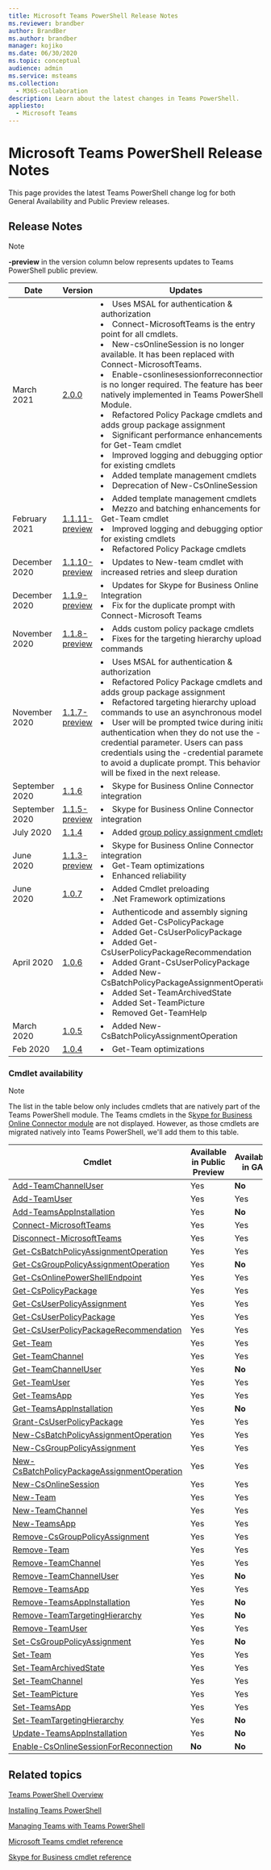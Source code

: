 ```yaml
---
title: Microsoft Teams PowerShell Release Notes
ms.reviewer: brandber
author: BrandBer
ms.author: brandber
manager: kojiko
ms.date: 06/30/2020
ms.topic: conceptual
audience: admin
ms.service: msteams
ms.collection: 
  - M365-collaboration
description: Learn about the latest changes in Teams PowerShell.
appliesto: 
  - Microsoft Teams
---
```


# Microsoft Teams PowerShell Release Notes

This page provides the latest Teams PowerShell change log for both General Availability and Public Preview releases.

## Release Notes

> [!NOTE]
> **-preview** in the version column below represents updates to Teams PowerShell public preview.

| Date | Version | Updates |
|------- | -------------------- | ------------------------------ |
| March 2021 | [2.0.0](https://www.powershellgallery.com/packages/MicrosoftTeams/2.0.0) | <li>Uses MSAL for authentication & authorization</li> <li>Connect-MicrosoftTeams is the entry point for all cmdlets.</li><li>New-csOnlineSession is no longer available. It has been replaced with Connect-MicrosoftTeams.</li><li>Enable-csonlinesessionforreconnection is no longer required. The feature has been natively implemented in Teams PowerShell Module.</li> <li>Refactored Policy Package cmdlets and adds group package assignment</li><li>Significant performance enhancements for Get-Team cmdlet</li> <li>Improved logging and debugging option for existing cmdlets </li> <li>Added template management cmdlets</li> <li>Deprecation of New-CsOnlineSession</li>|
| February 2021 | [1.1.11-preview](https://www.powershellgallery.com/packages/MicrosoftTeams/1.1.11-preview) | <li>Added template management cmdlets</li><li>Mezzo and batching enhancements for Get-Team cmdlet</li> <li>Improved logging and debugging option for existing cmdlets </li> <li>Refactored Policy Package cmdlets</li>|
| December 2020 | [1.1.10-preview](https://www.powershellgallery.com/packages/MicrosoftTeams/1.1.10-preview) | <li>Updates to New-team cmdlet with increased retries and sleep duration</li>|
| December 2020 | [1.1.9-preview](https://www.powershellgallery.com/packages/MicrosoftTeams/1.1.9-preview) | <li>Updates for Skype for Business Online Integration</li><li>Fix for the duplicate prompt with Connect-Microsoft Teams</li>|
| November 2020 | [1.1.8-preview](https://www.powershellgallery.com/packages/MicrosoftTeams/1.1.8-preview) | <li>Adds custom policy package cmdlets</li><li>Fixes for the targeting hierarchy upload commands</li>|
| November 2020 | [1.1.7-preview](https://www.powershellgallery.com/packages/MicrosoftTeams/1.1.7-preview) | <li>Uses MSAL for authentication & authorization</li><li>Refactored Policy Package cmdlets and adds group package assignment</li><li>Refactored targeting hierarchy upload commands to use an asynchronous model</li> <li>User will be prompted twice during initial authentication when they do not use the -credential parameter. Users can pass credentials using the -credential parameter to avoid a duplicate prompt. This behavior will be fixed in the next release.</li> |
| September 2020 | [1.1.6](https://www.powershellgallery.com/packages/MicrosoftTeams/1.1.6) | <li>Skype for Business Online Connector integration</li> |
| September 2020 | [1.1.5-preview](https://www.powershellgallery.com/packages/MicrosoftTeams/1.1.5-preview) | <li>Skype for Business Online Connector integration</li> |
| July 2020 | [1.1.4](https://www.powershellgallery.com/packages/MicrosoftTeams/1.1.4) | <li>Added [group policy assignment cmdlets](./assign-policies.md#assign-a-policy-to-a-group)</li> |
| June 2020 | [1.1.3-preview](https://www.powershellgallery.com/packages/MicrosoftTeams/1.1.3-preview) | <li>Skype for Business Online Connector integration<li>Get-Team optimizations<li>Enhanced reliability</li> |
| June 2020 | [1.0.7](https://www.powershellgallery.com/packages/MicrosoftTeams/1.0.7) | <li>Added Cmdlet preloading<li>.Net Framework optimizations</li>   |
| April 2020 | [1.0.6](https://www.powershellgallery.com/packages/MicrosoftTeams/1.0.6) | <li>Authenticode and assembly signing<li>Added Get-CsPolicyPackage<li>Added Get-CsUserPolicyPackage<li>Added Get-CsUserPolicyPackageRecommendation<li>Added Grant-CsUserPolicyPackage<li>Added New-CsBatchPolicyPackageAssignmentOperation<li>Added Set-TeamArchivedState<li>Added Set-TeamPicture<li>Removed Get-TeamHelp</li>  |
| March 2020 | [1.0.5](https://www.powershellgallery.com/packages/MicrosoftTeams/1.0.5) |<li>Added New-CsBatchPolicyAssignmentOperation</li> |
| Feb 2020 | [1.0.4](https://www.powershellgallery.com/packages/MicrosoftTeams/1.0.4) | <li>Get-Team optimizations</li>  |

### Cmdlet availability

> [!NOTE]
> The list in the table below only includes cmdlets that are natively part of the Teams PowerShell module. The Teams cmdlets in the S[kype for Business Online Connector module](/powershell/skype/intro?view=skype-ps) are not displayed. However, as those cmdlets are migrated natively into Teams PowerShell, we'll add them to this table.

| Cmdlet | Available in Public Preview | Available in GA |
| -| -- | --|
| [Add-TeamChannelUser](/powershell/module/teams/add-teamchanneluser?view=teams-ps) | Yes | **No** |
| [Add-TeamUser](/powershell/module/teams/add-teamuser?view=teams-ps) | Yes | Yes |
| [Add-TeamsAppInstallation](/powershell/module/teams/add-teamsappinstallation?view=teams-ps) | Yes | **No**|
| [Connect-MicrosoftTeams](/powershell/module/teams/connect-microsoftteams?view=teams-ps) | Yes | Yes |
| [Disconnect-MicrosoftTeams](/powershell/module/teams/disconnect-microsoftteams?view=teams-ps) | Yes | Yes |
| [Get-CsBatchPolicyAssignmentOperation](/powershell/module/teams/get-csbatchpolicyassignmentoperation?view=teams-ps) | Yes | Yes |
| [Get-CsGroupPolicyAssignmentOperation](/powershell/module/teams/get-csgrouppolicyassignment?view=teams-ps) | Yes | **No** |
| [Get-CsOnlinePowerShellEndpoint](/powershell/module/skype/get-csonlineapplicationendpoint?view=skype-ps) | Yes | Yes |
| [Get-CsPolicyPackage](/powershell/module/teams/get-cspolicypackage?view=teams-ps) | Yes | Yes |
| [Get-CsUserPolicyAssignment](/powershell/module/teams/get-csuserpolicyassignment?view=teams-ps) | Yes | Yes |
| [Get-CsUserPolicyPackage](/powershell/module/teams/get-csuserpolicypackage?view=teams-ps) | Yes | Yes |
| [Get-CsUserPolicyPackageRecommendation](/powershell/module/teams/get-csuserpolicypackagerecommendation?view=teams-ps) | Yes | Yes |
| [Get-Team](/powershell/module/teams/get-team?view=teams-ps) | Yes | Yes |
| [Get-TeamChannel](/powershell/module/teams/get-teamchannel?view=teams-ps) | Yes | Yes|
| [Get-TeamChannelUser](/powershell/module/teams/get-teamchanneluser?view=teams-ps) | Yes | **No** |
| [Get-TeamUser](/powershell/module/teams/get-teamuser?view=teams-ps) | Yes | Yes |
| [Get-TeamsApp](/powershell/module/teams/get-teamsapp?view=teams-ps) | Yes | Yes |
| [Get-TeamsAppInstallation](/powershell/module/teams/get-teamsappinstallation?view=teams-ps) | Yes | **No** |
| [Grant-CsUserPolicyPackage](/powershell/module/teams/grant-csuserpolicypackage?view=teams-ps) | Yes | Yes |
| [New-CsBatchPolicyAssignmentOperation](/powershell/module/teams/new-csbatchpolicyassignmentoperation?view=teams-ps) | Yes | Yes |
| [New-CsGroupPolicyAssignment](/powershell/module/teams/new-csgrouppolicyassignment?view=teams-ps) | Yes | Yes |
| [New-CsBatchPolicyPackageAssignmentOperation](/powershell/module/teams/new-csbatchpolicypackageassignmentoperation?view=teams-ps) | Yes | Yes |
| [New-CsOnlineSession](/powershell/module/skype/new-csonlinesession?view=skype-ps) | Yes | Yes |
| [New-Team](/powershell/module/teams/new-team?view=teams-ps) | Yes | Yes |
| [New-TeamChannel](/powershell/module/teams/new-teamchannel?view=teams-ps) | Yes | Yes |
| [New-TeamsApp](/powershell/module/teams/new-teamsapp?view=teams-ps) | Yes | Yes |
| [Remove-CsGroupPolicyAssignment](/powershell/module/teams/remove-csgrouppolicyassignment?view=teams-ps) | Yes | Yes |
| [Remove-Team](/powershell/module/teams/remove-team?view=teams-ps) | Yes | Yes |
| [Remove-TeamChannel](/powershell/module/teams/remove-teamchannel?view=teams-ps) | Yes | Yes |
| [Remove-TeamChannelUser](/powershell/module/teams/remove-teamchanneluser?view=teams-ps) | Yes | **No** |
| [Remove-TeamsApp](/powershell/module/teams/remove-teamsapp?view=teams-ps) | Yes | Yes |
| [Remove-TeamsAppInstallation](/powershell/module/teams/remove-teamsappinstallation?view=teams-ps) | Yes | **No** |
| [Remove-TeamTargetingHierarchy](./set-up-your-team-hierarchy.md#remove-your-hierarchy) | Yes | **No**|
| [Remove-TeamUser](/powershell/module/teams/remove-teamuser?view=teams-ps) | Yes | Yes |
| [Set-CsGroupPolicyAssignment](/powershell/module/teams/set-csgrouppolicyassignment?view=teams-ps) | Yes | **No** |
| [Set-Team](/powershell/module/teams/set-team?view=teams-ps) | Yes | Yes |
| [Set-TeamArchivedState](/powershell/module/teams/set-teamarchivedstate?view=teams-ps) | Yes | Yes |
| [Set-TeamChannel](/powershell/module/teams/set-teamchannel?view=teams-ps) | Yes | Yes |
| [Set-TeamPicture](/powershell/module/teams/set-teampicture?view=teams-ps) | Yes | Yes |
| [Set-TeamsApp](/powershell/module/teams/set-teamapp?view=teams-ps) | Yes | Yes |
| [Set-TeamTargetingHierarchy](/powershell/module/teams/set-teamtargetinghierarchy?view=teams-ps) | Yes | **No** |
| [Update-TeamsAppInstallation](/powershell/module/teams/update-teamappinstallation?view=teams-ps) | Yes | **No** |
| [Enable-CsOnlineSessionForReconnection](/skypeforbusiness/set-up-your-computer-for-windows-powershell/diagnose-problems-with-the-skype-for-business-online-connector) | **No** | **No** |


## Related topics

[Teams PowerShell Overview](teams-powershell-overview.md)

[Installing Teams PowerShell](teams-powershell-install.md)

[Managing Teams with Teams PowerShell](teams-powershell-managing-teams.md)

[Microsoft Teams cmdlet reference](/powershell/teams/?view=teams-ps)

[Skype for Business cmdlet reference](/powershell/skype/intro?view=skype-ps)

